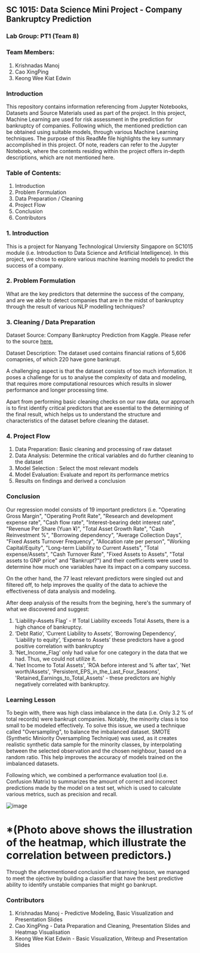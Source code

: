 ## SC 1015: Data Science Mini Project - Company Bankruptcy Prediction

### Lab Group: PT1 (Team 8)

### Team Members: 

1.  Krishnadas Manoj
2.  Cao XingPing
3.  Keong Wee Kiat Edwin

### Introduction

This repository contains information referencing from Jupyter Notebooks, Datasets and Source Materials used as part of the project. In this project, Machine Learning are used for risk assessment in the prediction for bankruptcy of companies. Following which, the mentioned prediction can be obtained using suitable models, through various Machine Learning techniques. The purpose of this ReadMe file highlights the key summary accomplished in this project. Of note, readers can refer to the Jupyter Notebook, where the contents residing within the project offers in-depth descriptions, which are not mentioned here.

### Table of Contents:

1.  Introduction
2.  Problem Formulation
3.  Data Preparation / Cleaning
4.  Project Flow
5.  Conclusion
6.  Contributors

### 1.  Introduction

This is a project for Nanyang Technological Unviersity Singapore on SC1015 module (i.e. Introduction to Data Science and Artificial Intelligence). In this project, we chose to explore various machine learning models to predict the success of a company. 

### 2.  Problem Formulation

What are the key predictors that determine the success of the company, and are we able to detect companies that are in the midst of bankruptcy through the result of various NLP modelling techniques?

### 3.  Cleaning / Data Preparation

Dataset Source: Company Bankruptcy Prediction from Kaggle. Please refer to the source [here.](https://www.kaggle.com/datasets/fedesoriano/company-bankruptcy-prediction)

Dataset Description: The dataset used contains financial rations of 5,606 comapnies, of which 220 have gone bankrupt.

A challenging aspect is that the dataset consists of too much information. It poses a challenge for us to analyse the complexity of data and modeling, that requires more computational resources which results in slower performance and longer processing time. 

Apart from performing basic cleaning checks on our raw data, our approach is to first identify critical predictors that are essential to the determining of the final result, which helps us to understand the structure and characteristics of the dataset before cleaning the dataset.

### 4.  Project Flow

1.  Data Preparation: Basic cleaning and processing of raw dataset
2.  Data Analysis: Determine the critical variables and do further cleaning to the dataset
3.  Model Selection : Select the most relevant models
4.  Model Evaluation: Evaluate and report its performance metrics
5.  Results on findings and derived a conclusion

### Conclusion

Our regression model consists of 19 important predictors (i.e. "Operating Gross Margin", "Operating Profit Rate", "Research and development expense rate", "Cash flow rate", "Interest-bearing debt interest rate", "Revenue Per Share (Yuan ¥)", "Total Asset Growth Rate", "Cash Reinvestment %", "Borrowing dependency", "Average Collection Days", "Fixed Assets Turnover Frequency", "Allocation rate per person", "Working Capital/Equity", "Long-term Liability to Current Assets", "Total expense/Assets", "Cash Turnover Rate", "Fixed Assets to Assets", "Total assets to GNP price" and "Bankrupt?") and their coefficients were used to determine how much one variables have its impact on a company success.

On the other hand, the 77 least relevant predictors were singled out and filtered off, to help improves the quality of the data to achieve the effectiveness of data analysis and modeling.

After deep analysis of the results from the begining, here's the summary of what we discovered and suggest:

1.  ‘Liability-Assets Flag’ - If Total Liability exceeds Total Assets, there is a high chance of bankruptcy.
2.  ‘Debt Ratio’, ‘Current Liability to Assets’, ‘Borrowing Dependency’, ‘Liability to equity’, ‘Expense to Assets’ these predictors have a good positive correlation with bankruptcy
3.  ‘Net_Income_Flag’ only had value for one category in the data that we had. Thus, we could not utilize it.
4.  'Net Income to Total Assets', 'ROA before interest and % after tax', 'Net worth/Assets', 'Persistent_EPS_in_the_Last_Four_Seasons', 'Retained_Earnings_to_Total_Assets' - these predictors are highly negatively correlated with bankruptcy.

### Learning Lesson

To begin with, there was high class imbalance in the data (i.e. Only 3.2 % of total records) were bankrupt companies. Notably, the minority class is too small to be modeled effectively. To solve this issue, we used a technique called "Oversampling", to balance the imbalanced dataset. SMOTE (Synthetic Miniority Oversampling Technique) was used, as it creates realistic synthetic data sample for the minority classes, by interpolating between the selected observation and the chosen neighbour, based on a random ratio. This help improves the accuracy of models trained on the imbalanced datasets.

Following which, we combined a performance evaluation tool (i.e. Confusion Matrix) to summarizes the amount of correct and incorrect predictions made by the model on a test set, which is used to calculate various metrics, such as precision and recall.

![image](https://user-images.githubusercontent.com/128292326/231409055-e571384a-fc5b-40e4-97f3-8273ad187223.png)

# *(Photo above shows the illustration of the heatmap, which illustrate the correlation between predictors.)

Through the aforementioned conclusion and learning lesson, we managed to meet the ojective by building a classifier that have the best predictive ability to identify unstable companies that might go bankrupt.

### Contributors

1.  Krishnadas Manoj - Predictive Modeling, Basic Visualization and Presentation Slides
2.  Cao XingPing - Data Preparation and Cleaning, Presentation Slides and Heatmap Visualisation
3.  Keong Wee Kiat Edwin - Basic Visualization, Writeup and Presentation Slides

